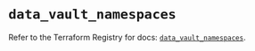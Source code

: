 # `data_vault_namespaces`

Refer to the Terraform Registry for docs: [`data_vault_namespaces`](https://registry.terraform.io/providers/hashicorp/vault/4.2.0/docs/data-sources/namespaces).
